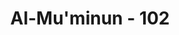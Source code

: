 ---
title: "Al-Mu'minun - 102"
no: 102
arabic_no: ١٠٢
ayah: فَمَنْ ثَقُلَتْ مَوَازِيْنُهٗ فَاُولٰۤىِٕكَ هُمُ الْمُفْلِحُوْنَ 
translation: "Barangsiapa berat timbangan (kebaikan)nya, maka mereka itulah orang-orang yang beruntung."
tafsir: "Ayat ini menerangkan bahwa orang-orang yang berat timbangan amal kebaikannya yaitu orang-orang yang beriman dan banyak beramal saleh di dunia, adalah orang-orang yang beruntung dan berbahagia. Pada hari Kiamat nanti, seseorang sebelum ditetapkan nasibnya, apakah ia dimasukkan ke dalam surga atau ke dalam neraka, lebih dahulu ia akan diajukan ke pengadilan yang akan memberi keputusan yang seadil-adilnya. Tidak akan terjadi kecurangan dalam proses pengadilan itu karena yang menjadi hakimnya ialah Allah sendiri. Berbeda halnya dengan pengadilan di dunia ini, orang yang bersalah adakalanya diputuskan tidak bersalah, karena pintarnya bersilat lidah, memutarbalikkan keadaan atau karena kelicikan pembelanya, sehingga hakim menjadi terkecoh. Begitu pula sebaliknya, orang yang tidak bersalah ada kemungkinan diputuskan bersalah karena tidak mampu membayar pembela yang pintar dan sebagainya. Setiap keputusan di dunia yang tidak adil akan dimentahkan kembali dan akan diputuskan sekali lagi di akhirat dengan seadil-adilnya. Segala sangkut paut yang belum selesai di dunia ini akan diselesaikan nanti di akhirat dengan seadil-adilnya. Setelah melalui proses pengadilan dan sangkut paut masing-masing telah diselesaikan maka untuk mengetahui kadar kebaikan dan kejahatan masing-masing diadakan timbangan, sebagaimana dijelaskan di dalam firman Allah:\n\nDan Kami akan memasang timbangan yang tepat pada hari Kiamat, maka tidak seorang pun dirugikan walau sedikit. (al- Anbiya'/21: 47)\n\nBarangsiapa yang berat timbangan amal kebaikannya, berbahagialah ia. Sejalan dengan ayat 102 ini firman Allah:\n\nMaka adapun orang yang berat timbangan (kebaikan)nya, maka dia berada dalam kehidupan yang memuaskan (senang). (al-Qari'ah/101: 6-7)"
---